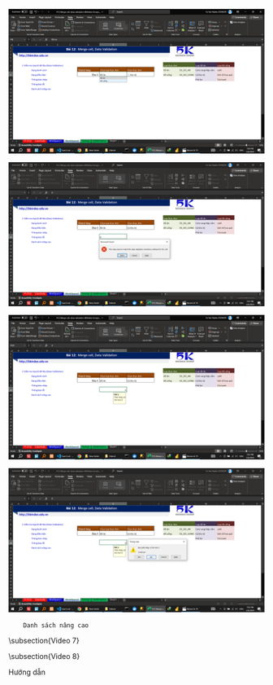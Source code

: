 <!-- \subsection{Video 6} -->
<!-- Hướng dẫn kiểm tra hợp lệ dữ liệu dạng danh sách đồ ăn, đồ uống 		 -->
![alt text](image.png)
<!-- Hướng dẫn kiểm tra hợp lệ dữ liệu dạng  điều kiện	lớn hơn 0 		 -->
![alt text](image-1.png)
<!-- Hướng dẫn  thông báo nhập phải nhập số lớn hơn 0	 -->
![alt text](image-2.png)
<!-- Hướng dẫn  thông báo lỗi phải nhập số lớn hơn 0	 -->
![alt text](image-3.png)
<!-- Hướng dẫn  thông báo lỗi phải nhập số lớn hơn 0	 -->
        Danh sách nâng cao		
                






<!-- Trong video này, Bạn sẽ học Excel sử dụng: -->
<!-- - Kiểm tra hợp lệ dữ liệu dạng chọn combox (combox data validation excel) -->
<!-- - Kiểm tra hợp lệ dữ liệu tùy chỉnh (custom data validation excel) -->
<!-- - HIện thông báo khi nhập dữ liệu vào ô kiểm tra dữ liệu (Input message data validation excel) -->
<!-- - Hiện thông báo sau khi nhập vào ô kiểm tra dữ liệu (Output message data validation excel) -->
<!-- - Sử dụng hàm indirect để làm combox tùy chỉnh (indirect excel) -->
<!-- - Data Validation trong Excel -->
<!-- - data validation -->
<!-- - chuc nang data valdiation trong excel -->
<!-- - tạo drop down list -->
<!-- - hướng dẫn sử dụng data validation -->
<!-- - cach su dung data validation -->
<!-- - data validation có chức năng gì -->
<!-- - data validation dùng thế nào -->
\subsection{Video 7}

\subsection{Video 8}

Hướng dẫn
